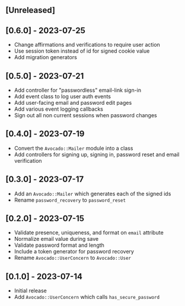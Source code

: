 ## [Unreleased]

## [0.6.0] - 2023-07-25

- Change affirmations and verifications to require user action
- Use session token instead of id for signed cookie value
- Add migration generators

## [0.5.0] - 2023-07-21

- Add controller for "passwordless" email-link sign-in
- Add event class to log user auth events
- Add user-facing email and password edit pages
- Add various event logging callbacks
- Sign out all non current sessions when password changes

## [0.4.0] - 2023-07-19

- Convert the `Avocado::Mailer` module into a class
- Add controllers for signing up, signing in, password reset and email
  verification

## [0.3.0] - 2023-07-17

- Add an `Avocado::Mailer` which generates each of the signed ids
- Rename `password_recovery` to `password_reset`

## [0.2.0] - 2023-07-15

- Validate presence, uniqueness, and format on `email` attribute
- Normalize email value during save
- Validate password format and length
- Include a token generator for password recovery
- Rename `Avocado::UserConcern` to `Avocado::User`

## [0.1.0] - 2023-07-14

- Initial release
- Add `Avocado::UserConcern` which calls `has_secure_password`
